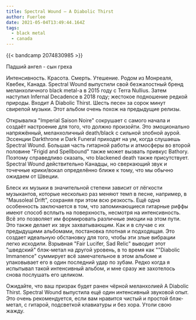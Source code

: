 ```yaml
---
title: Spectral Wound — A Diabolic Thirst
author: Fuerlee
date: 2021-05-04T13:49:44.164Z
tags:
  - black metal
  - canada
---
```

{{< bandcamp 2074830985 >}}

Падший ангел - сын греха



Интенсивность. Красота. Смерть. Утешение. Родом из Монреаля, Квебек, Канада. Spectral Wound выпустили свой безжалостный бренд меланхоличного black metal-а в 2015 году с Terra Nullius. Затем наступил Infernal Decadence в 2018 году; жестокое подношение редкой природы. Входит A Diabolic Thirst. Шесть песен за сорок минут свирепой музыки. Этот альбом очень похож на предыдущие релизы.



Открывалка "Imperial Saison Noire" сокрушает с самого начала и создаёт настроение для того, что должно произойти. Это эмоционально напряжённый, меланхоличный death/black с сильной злобной аурой. Эссенции Darkthrone и Dark Funeral приходят на ум, когда слушаешь Spectral Wound. Большая часть гитарной работы и атмосферы во второй половине "Frigid and Spellbound" также может вызвать привкус Bathory. Поэтому справедливо сказать, что blackened death также присутствует. Spectral Wound действительно Канадцы, но сверкающий звук и точечные крики/вокал определённо ближе к тому, что мы обычно ожидаем от Швеции.



Блеск их музыки в значительной степени зависит от лёгкости музыкантов, которые несколько раз меняют темп в песне, например, в "Mausoleal Drift", сохраняя при этом всю резкость. Ещё одна особенность заключается в том, что запоминающиеся гитарные риффы имеют способ всплыть на поверхность, несмотря на интенсивность. Всё это позволяет им формировать различные эмоции на этом пути. Это также делает их звук захватывающим. Как и в случае с их предыдущими альбомами, постановка плотная и подходящая. Это создает идеальную обстановку для того, чтобы эти злые вибрации легко исходили. Взрывная "Fair Lucifer, Sad Relic" выводит этот "шведский" блэк-метал на другой уровень, в то время как ""Diabolic Immanence" суммирует всё замечательное в этом альбоме и упаковывает его в один последний удар по зубам. Редко когда я испытывал такой интенсивный альбом, и мне сразу же захотелось снова послушать его целиком.



Ожидайте, что ваш призрак будет ранен чёрной меланхолией A Diabolic Thirst. Spectral Wound выпустила ещё один интенсивный звуковой опыт. Это очень рекомендуется, если вам нравится чистый и простой блэк-метал, с гитарой, подсветкой клавиатуры и без хора. Утоли свою жажду.